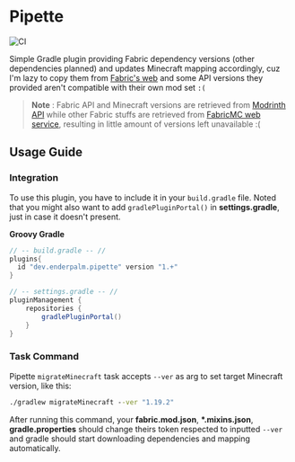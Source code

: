 # Pipette  
![CI](https://github.com/enderpalm/Pipette/actions/workflows/dev-build.yml/badge.svg)

Simple Gradle plugin providing Fabric dependency versions (other dependencies planned) and updates Minecraft mapping accordingly, cuz I'm lazy to copy them from [Fabric's web](https://fabricmc.net/develop/) and some API versions they provided aren't compatible with their own mod set `:(`

> **Note** :  Fabric API and Minecraft versions are retrieved from [Modrinth API](https://api.modrinth.com/v2/project/P7dR8mSH/version) while other Fabric stuffs are retrieved from [FabricMC web service](https://meta.fabricmc.net), resulting in little amount of versions left unavailable :(

## Usage Guide
### Integration
To use this plugin, you have to include it in your `build.gradle` file. Noted that you might also want to add `gradlePluginPortal()` in **settings.gradle**, just in case it doesn't present.


**Groovy Gradle**
```groovy
// -- build.gradle -- //
plugins{
  id "dev.enderpalm.pipette" version "1.+"
}

// -- settings.gradle -- //
pluginManagement {
    repositories {
        gradlePluginPortal()
    }
}
```

### Task Command

Pipette `migrateMinecraft` task accepts `--ver` as arg to set target Minecraft version, like this:
```cmd
./gradlew migrateMinecraft --ver "1.19.2"
```
After running this command, your **fabric.mod.json**, **\*.mixins.json**, **gradle.properties** should change theirs token respected to inputted `--ver` and gradle should start downloading dependencies and mapping automatically.
